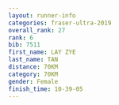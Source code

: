 ```yaml
---
layout: runner-info 
categories: fraser-ultra-2019 
overall_rank: 27
rank: 6
bib: 7511
first_name: LAY ZYE
last_name: TAN
distance: 70KM
category: 70KM
gender: Female
finish_time: 10-39-05
---
```


